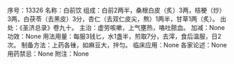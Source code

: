 序号：13326
名称：白前饮
组成：白前2两半，桑根白皮（炙）3两，桔梗（炒）3两，白茯苓（去黑皮）3分，杏仁（去双仁皮尖，熬）1两半，甘草1两（炙）。
出处：《圣济总录》卷九十。
主治：虚劳咳嗽，上气壅热，咯吐脓血。
加减：None
功效：None
用法用量：每服3钱匕，水1盏半，煎取7分，去滓，食后温服，日2次。
制备方法：上药各锉，如麻豆大，拌匀。
临床应用：None
各家论述：None
用药禁忌：None
附注：None
